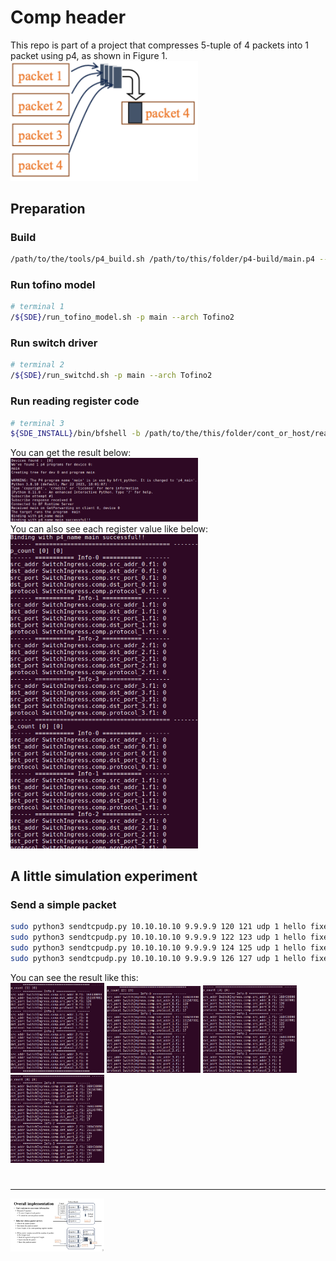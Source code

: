 # Comp header
This repo is part of a project that compresses 5-tuple of 4 packets into 1 packet using p4, as shown in Figure 1. <br>
<img src="./png/fig1.png" width="300px"> <br>
## Preparation
### Build
```bash
/path/to/the/tools/p4_build.sh /path/to/this/folder/p4-build/main.p4 --with-tofino2
```
### Run tofino model
```bash
# terminal 1
/${SDE}/run_tofino_model.sh -p main --arch Tofino2
```
### Run switch driver
```bash
# terminal 2
/${SDE}/run_switchd.sh -p main --arch Tofino2
```
### Run reading register code
```bash
# terminal 3
${SDE_INSTALL}/bin/bfshell -b /path/to/the/this/folder/cont_or_host/read_comp_main.py
```
You can get the result below: <br>
<img src="./png/fig2_readreg.png" width="300px"> <br>
You can also see each register value like below: <br>
<img src="./png/fig3_eachreg0.png" width="300px"> <br>

## A little simulation experiment
### Send a simple packet
```bash
sudo python3 sendtcpudp.py 10.10.10.10 9.9.9.9 120 121 udp 1 hello fixed veth1
sudo python3 sendtcpudp.py 10.10.10.10 9.9.9.9 122 123 udp 1 hello fixed veth1
sudo python3 sendtcpudp.py 10.10.10.10 9.9.9.9 124 125 udp 1 hello fixed veth1
sudo python3 sendtcpudp.py 10.10.10.10 9.9.9.9 126 127 udp 1 hello fixed veth1
```
You can see the result like this: <br>
<img src="./png/fig4_reg0.png" width="150px">
<img src="./png/fig5_reg1.png" width="150px">
<img src="./png/fig6_reg2.png" width="150px">
<img src="./png/fig7_reg3.png" width="150px"> <be>

#
-------------
<img src="./png/contents.pdf" width="150px">
